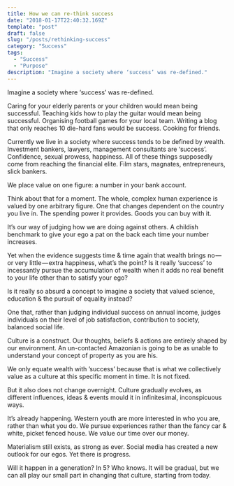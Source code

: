 ```yaml
---
title: How we can re-think success
date: "2018-01-17T22:40:32.169Z"
template: "post"
draft: false
slug: "/posts/rethinking-success"
category: "Success"
tags:
  - "Success"
  - "Purpose"
description: "Imagine a society where ‘success’ was re-defined."
---
```


Imagine a society where ‘success’ was re-defined.

Caring for your elderly parents or your children would mean being successful. Teaching kids how to play the guitar would mean being successful. Organising football games for your local team. Writing a blog that only reaches 10 die-hard fans would be success. Cooking for friends.

Currently we live in a society where success tends to be defined by wealth. Investment bankers, lawyers, management consultants are ‘success’. Confidence, sexual prowess, happiness. All of these things supposedly come from reaching the financial elite. Film stars, magnates, entrepreneurs, slick bankers.

We place value on one figure: a number in your bank account.

Think about that for a moment. The whole, complex human experience is valued by one arbitrary figure. One that changes dependent on the country you live in. The spending power it provides. Goods you can buy with it.

It’s our way of judging how we are doing against others. A childish benchmark to give your ego a pat on the back each time your number increases.

Yet when the evidence suggests time & time again that wealth brings no — or very little — extra happiness, what’s the point? Is it really ‘success’ to incessantly pursue the accumulation of wealth when it adds no real benefit to your life other than to satisfy your ego?

Is it really so absurd a concept to imagine a society that valued science, education & the pursuit of equality instead?

One that, rather than judging individual success on annual income, judges individuals on their level of job satisfaction, contribution to society, balanced social life.

Culture is a construct. Our thoughts, beliefs & actions are entirely shaped by our environment. An un-contacted Amazonian is going to be as unable to understand your concept of property as you are his.

We only equate wealth with ’success’ because that is what we collectively value as a culture at this specific moment in time. It is not fixed.

But it also does not change overnight. Culture gradually evolves, as different influences, ideas & events mould it in infinitesimal, inconspicuous ways.

It’s already happening. Western youth are more interested in who you are, rather than what you do. We pursue experiences rather than the fancy car & white, picket fenced house. We value our time over our money.

Materialism still exists, as strong as ever. Social media has created a new outlook for our egos. Yet there is progress.

Will it happen in a generation? In 5? Who knows. It will be gradual, but we can all play our small part in changing that culture, starting from today.

